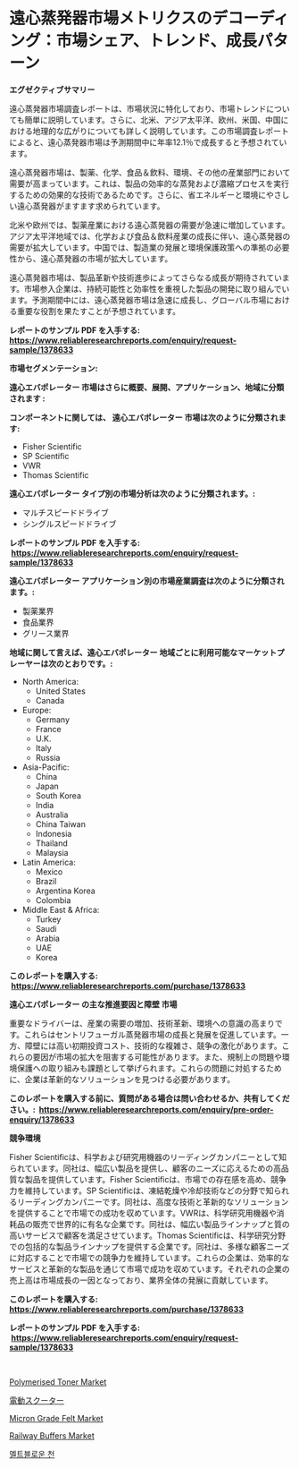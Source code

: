 <p><h1>遠心蒸発器市場メトリクスのデコーディング：市場シェア、トレンド、成長パターン</h1></p><p><strong>エグゼクティブサマリー</strong></p>
<p><p>遠心蒸発器市場調査レポートは、市場状況に特化しており、市場トレンドについても簡単に説明しています。さらに、北米、アジア太平洋、欧州、米国、中国における地理的な広がりについても詳しく説明しています。この市場調査レポートによると、遠心蒸発器市場は予測期間中に年率12.1％で成長すると予想されています。</p><p>遠心蒸発器市場は、製薬、化学、食品＆飲料、環境、その他の産業部門において需要が高まっています。これは、製品の効率的な蒸発および濃縮プロセスを実行するための効果的な技術であるためです。さらに、省エネルギーと環境にやさしい遠心蒸発器がますます求められています。</p><p>北米や欧州では、製薬産業における遠心蒸発器の需要が急速に増加しています。アジア太平洋地域では、化学および食品＆飲料産業の成長に伴い、遠心蒸発器の需要が拡大しています。中国では、製造業の発展と環境保護政策への準拠の必要性から、遠心蒸発器の市場が拡大しています。</p><p>遠心蒸発器市場は、製品革新や技術進歩によってさらなる成長が期待されています。市場参入企業は、持続可能性と効率性を重視した製品の開発に取り組んでいます。予測期間中には、遠心蒸発器市場は急速に成長し、グローバル市場における重要な役割を果たすことが予想されています。</p></p>
<p><strong>レポートのサンプル PDF を入手する: <a href="https://www.reliableresearchreports.com/enquiry/request-sample/1378633">https://www.reliableresearchreports.com/enquiry/request-sample/1378633</a></strong></p>
<p><strong>市場セグメンテーション:</strong></p>
<p><strong> 遠心エバポレーター 市場はさらに概要、展開、アプリケーション、地域に分類されます :</strong></p>
<p><strong>コンポーネントに関しては、 遠心エバポレーター 市場は次のように分類されます: &nbsp;</strong></p>
<p><ul><li>Fisher Scientific</li><li>SP Scientific</li><li>VWR</li><li>Thomas Scientific</li></ul></p>
<p><strong> 遠心エバポレーター タイプ別の市場分析は次のように分類されます。:</strong></p>
<p><ul><li>マルチスピードドライブ</li><li>シングルスピードドライブ</li></ul></p>
<p><strong>レポートのサンプル PDF を入手する: &nbsp;<a href="https://www.reliableresearchreports.com/enquiry/request-sample/1378633">https://www.reliableresearchreports.com/enquiry/request-sample/1378633</a></strong></p>
<p><strong> 遠心エバポレーター アプリケーション別の市場産業調査は次のように分類されます。:</strong></p>
<p><ul><li>製薬業界</li><li>食品業界</li><li>グリース業界</li></ul></p>
<p><strong>地域に関して言えば、遠心エバポレーター 地域ごとに利用可能なマーケットプレーヤーは次のとおりです。:</strong></p>
<p><ul>
    <li>
        North America:
        <ul>
            <li>United States</li>
            <li>Canada</li>
        </ul>
    </li>
    <li>
        Europe:
        <ul>
            <li>Germany</li>
            <li>France</li>
            <li>U.K.</li>
            <li>Italy</li>
            <li>Russia</li>
        </ul>
    </li>
    <li>
        Asia-Pacific:
        <ul>
            <li>China</li>
            <li>Japan</li>
            <li>South Korea</li>
            <li>India</li>
            <li>Australia</li>
            <li>China Taiwan</li>
            <li>Indonesia</li>
            <li>Thailand</li>
            <li>Malaysia</li>
        </ul>
    </li>
    <li>
        Latin America:
        <ul>
            <li>Mexico</li>
            <li>Brazil</li>
            <li>Argentina Korea</li>
            <li>Colombia</li>
        </ul>
    </li>
    <li>
        Middle East & Africa:
        <ul>
            <li>Turkey</li>
            <li>Saudi</li>
            <li>Arabia</li>
            <li>UAE</li>
            <li>Korea</li>
        </ul>
    </li>
    </ul></p>
<p><strong>このレポートを購入する: &nbsp;<a href="https://www.reliableresearchreports.com/purchase/1378633">https://www.reliableresearchreports.com/purchase/1378633</a></strong></p>
<p><strong>遠心エバポレーター の主な推進要因と障壁 市場</strong></p>
<p><p>重要なドライバーは、産業の需要の増加、技術革新、環境への意識の高まりです。これらはセントリフューガル蒸発器市場の成長と発展を促進しています。一方、障壁には高い初期投資コスト、技術的な複雑さ、競争の激化があります。これらの要因が市場の拡大を阻害する可能性があります。また、規制上の問題や環境保護への取り組みも課題として挙げられます。これらの問題に対処するために、企業は革新的なソリューションを見つける必要があります。</p></p>
<p><strong>このレポートを購入する前に、質問がある場合は問い合わせるか、共有してください。:&nbsp; <a href="https://www.reliableresearchreports.com/enquiry/pre-order-enquiry/1378633">https://www.reliableresearchreports.com/enquiry/pre-order-enquiry/1378633</a></strong></p>
<p><strong>競争環境</strong></p>
<p><p>Fisher Scientificは、科学および研究用機器のリーディングカンパニーとして知られています。同社は、幅広い製品を提供し、顧客のニーズに応えるための高品質な製品を提供しています。Fisher Scientificは、市場での存在感を高め、競争力を維持しています。SP Scientificは、凍結乾燥や冷却技術などの分野で知られるリーディングカンパニーです。同社は、高度な技術と革新的なソリューションを提供することで市場での成功を収めています。VWRは、科学研究用機器や消耗品の販売で世界的に有名な企業です。同社は、幅広い製品ラインナップと質の高いサービスで顧客を満足させています。Thomas Scientificは、科学研究分野での包括的な製品ラインナップを提供する企業です。同社は、多様な顧客ニーズに対応することで市場での競争力を維持しています。これらの企業は、効率的なサービスと革新的な製品を通じて市場で成功を収めています。それぞれの企業の売上高は市場成長の一因となっており、業界全体の発展に貢献しています。</p></p>
<p><strong>このレポートを購入する: &nbsp; <a href="https://www.reliableresearchreports.com/purchase/1378633">https://www.reliableresearchreports.com/purchase/1378633</a></strong></p>
<p><strong>レポートのサンプル PDF を入手する: &nbsp;<a href="https://www.reliableresearchreports.com/enquiry/request-sample/1378633">https://www.reliableresearchreports.com/enquiry/request-sample/1378633</a></strong><strong></strong></p>
<p>&nbsp;</p>
<p><p><a href="https://issuu.com/reportprime-2/docs/polymerised-toner-market-size-2030.pptx">Polymerised Toner Market</a></p><p><a href="https://github.com/cnnriuez22368/Market-Research-Report-List-1/blob/main/5754353669.md">電動スクーター</a></p><p><a href="https://github.com/Krish2023na/Market-Research-Report-List-3/blob/main/micron-grade-felt-market.md">Micron Grade Felt Market</a></p><p><a href="https://issuu.com/reportprime-2/docs/railway-buffers-market-size-2030.pptx">Railway Buffers Market</a></p><p><a href="https://github.com/vs10l4sfg5c/Market-Research-Report-List-1/blob/main/4219305361.md">멜트블로운 천</a></p></p>